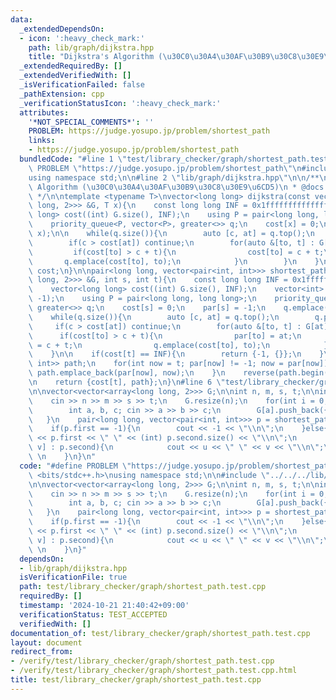 ```yaml
---
data:
  _extendedDependsOn:
  - icon: ':heavy_check_mark:'
    path: lib/graph/dijkstra.hpp
    title: "Dijkstra's Algorithm (\u30C0\u30A4\u30AF\u30B9\u30C8\u30E9\u6CD5)"
  _extendedRequiredBy: []
  _extendedVerifiedWith: []
  _isVerificationFailed: false
  _pathExtension: cpp
  _verificationStatusIcon: ':heavy_check_mark:'
  attributes:
    '*NOT_SPECIAL_COMMENTS*': ''
    PROBLEM: https://judge.yosupo.jp/problem/shortest_path
    links:
    - https://judge.yosupo.jp/problem/shortest_path
  bundledCode: "#line 1 \"test/library_checker/graph/shortest_path.test.cpp\"\n#define\
    \ PROBLEM \"https://judge.yosupo.jp/problem/shortest_path\"\n#include <bits/stdc++.h>\n\
    using namespace std;\n\n#line 2 \"lib/graph/dijkstra.hpp\"\n\n/**\n * @brief Dijkstra's\
    \ Algorithm (\u30C0\u30A4\u30AF\u30B9\u30C8\u30E9\u6CD5)\n * @docs docs/graph/dijkstra.md\n\
    \ */\n\ntemplate <typename T>\nvector<long long> dijkstra(const vector<vector<array<long\
    \ long, 2>>> &G, T x){\n    const long long INF = 0x1fffffffffffffff;\n    vector<long\
    \ long> cost((int) G.size(), INF);\n    using P = pair<long long, long long>;\n\
    \    priority_queue<P, vector<P>, greater<>> q;\n    cost[x] = 0;\n    q.emplace(0,\
    \ x);\n\n    while(q.size()){\n        auto [c, at] = q.top();\n        q.pop();\n\
    \        if(c > cost[at]) continue;\n        for(auto &[to, t] : G[at]){\n   \
    \         if(cost[to] > c + t){\n                cost[to] = c + t;\n         \
    \       q.emplace(cost[to], to);\n            }\n        }\n    }\n    return\
    \ cost;\n}\n\npair<long long, vector<pair<int, int>>> shortest_path(const vector<vector<array<long\
    \ long, 2>>> &G, int s, int t){\n    const long long INF = 0x1fffffffffffffff;\n\
    \    vector<long long> cost((int) G.size(), INF);\n    vector<int> par((int) G.size(),\
    \ -1);\n    using P = pair<long long, long long>;\n    priority_queue<P, vector<P>,\
    \ greater<>> q;\n    cost[s] = 0;\n    par[s] = -1;\n    q.emplace(0, s);\n\n\
    \    while(q.size()){\n        auto [c, at] = q.top();\n        q.pop();\n   \
    \     if(c > cost[at]) continue;\n        for(auto &[to, t] : G[at]){\n      \
    \      if(cost[to] > c + t){\n                par[to] = at;\n                cost[to]\
    \ = c + t;\n                q.emplace(cost[to], to);\n            }\n        }\n\
    \    }\n\n    if(cost[t] == INF){\n        return {-1, {}};\n    }\n    vector<pair<int,\
    \ int>> path;\n    for(int now = t; par[now] != -1; now = par[now]){\n       \
    \ path.emplace_back(par[now], now);\n    }\n    reverse(path.begin(), path.end());\n\
    \n    return {cost[t], path};\n}\n#line 6 \"test/library_checker/graph/shortest_path.test.cpp\"\
    \n\nvector<vector<array<long long, 2>>> G;\n\nint n, m, s, t;\n\nint main(){\n\
    \    cin >> n >> m >> s >> t;\n    G.resize(n);\n    for(int i = 0; i < m; i++){\n\
    \        int a, b, c; cin >> a >> b >> c;\n        G[a].push_back({b, c});\n \
    \   }\n    pair<long long, vector<pair<int, int>>> p = shortest_path(G, s, t);\n\
    \    if(p.first == -1){\n        cout << -1 << \"\\n\";\n    }else{\n        cout\
    \ << p.first << \" \" << (int) p.second.size() << \"\\n\";\n        for(auto [u,\
    \ v] : p.second){\n            cout << u << \" \" << v << \"\\n\";\n        }\
    \ \n    }\n}\n"
  code: "#define PROBLEM \"https://judge.yosupo.jp/problem/shortest_path\"\n#include\
    \ <bits/stdc++.h>\nusing namespace std;\n\n#include \"../../../lib/graph/dijkstra.hpp\"\
    \n\nvector<vector<array<long long, 2>>> G;\n\nint n, m, s, t;\n\nint main(){\n\
    \    cin >> n >> m >> s >> t;\n    G.resize(n);\n    for(int i = 0; i < m; i++){\n\
    \        int a, b, c; cin >> a >> b >> c;\n        G[a].push_back({b, c});\n \
    \   }\n    pair<long long, vector<pair<int, int>>> p = shortest_path(G, s, t);\n\
    \    if(p.first == -1){\n        cout << -1 << \"\\n\";\n    }else{\n        cout\
    \ << p.first << \" \" << (int) p.second.size() << \"\\n\";\n        for(auto [u,\
    \ v] : p.second){\n            cout << u << \" \" << v << \"\\n\";\n        }\
    \ \n    }\n}"
  dependsOn:
  - lib/graph/dijkstra.hpp
  isVerificationFile: true
  path: test/library_checker/graph/shortest_path.test.cpp
  requiredBy: []
  timestamp: '2024-10-21 21:40:42+09:00'
  verificationStatus: TEST_ACCEPTED
  verifiedWith: []
documentation_of: test/library_checker/graph/shortest_path.test.cpp
layout: document
redirect_from:
- /verify/test/library_checker/graph/shortest_path.test.cpp
- /verify/test/library_checker/graph/shortest_path.test.cpp.html
title: test/library_checker/graph/shortest_path.test.cpp
---
```

